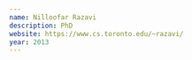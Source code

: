 ```yaml
---
name: Nilloofar Razavi
description: PhD
website: https://www.cs.toronto.edu/~razavi/
year: 2013
---
```


